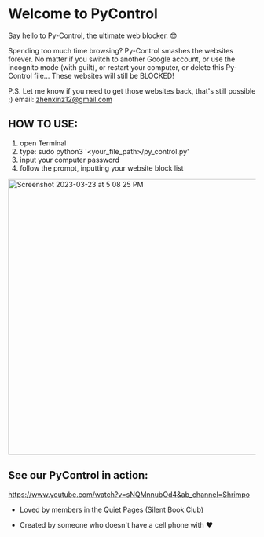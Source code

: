 # Welcome to PyControl

Say hello to Py-Control, the ultimate web blocker. 😎

Spending too much time browsing? Py-Control smashes the websites forever. No matter if you switch to another Google account, or use the incognito mode (with guilt), or restart your computer, or delete this Py-Control file... These websites will still be BLOCKED! 

P.S. Let me know if you need to get those websites back, that's still possible ;) email: zhenxinz12@gmail.com


## HOW TO USE:
1. open Terminal
2. type: sudo python3 '<your_file_path>/py_control.py' 
3. input your computer password
4. follow the prompt, inputting your website block list

<img width="561" alt="Screenshot 2023-03-23 at 5 08 25 PM" src="https://user-images.githubusercontent.com/44841991/227361991-32bcf434-d743-4832-971e-18ff50ef7a93.png">

## See our PyControl in action:

https://www.youtube.com/watch?v=sNQMnnubOd4&ab_channel=Shrimpo

- Loved by members in the Quiet Pages (Silent Book Club)

- Created by someone who doesn't have a cell phone with ❤️

